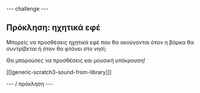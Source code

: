 \--- challenge \---

## Πρόκληση: ηχητικά εφέ

Μπορείς να προσθέσεις ηχητικά εφέ που θα ακούγονται όταν η βάρκα θα συντρίβεται ή όταν θα φτάνει στο νησί;

Θα μπορούσες να προσθέσεις και μουσική υπόκρουση!

[[[generic-scratch3-sound-from-library]]]

\--- / πρόκληση \---